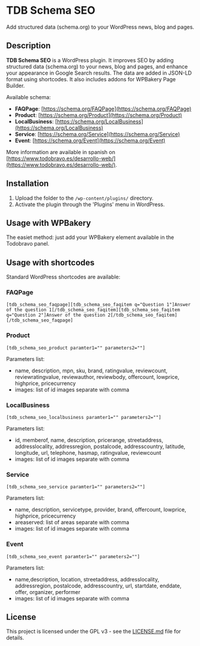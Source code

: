 # TDB Schema SEO
Add structured data (schema.org) to your WordPress news, blog and pages.

## Description ##
**TDB Schema SEO** is a WordPress plugin. It improves SEO by adding structured data (schema.org) to your news, blog and pages, and enhance your appearance in Google Search results.
The data are added in JSON-LD format using shortcodes.
It also includes addons for WPBakery Page Builder.

Available schema:
- **FAQPage**: [https://schema.org/FAQPage](https://schema.org/FAQPage)
- **Product**: [https://schema.org/Product](https://schema.org/Product)
- **LocalBusiness**: [https://schema.org/LocalBusiness](https://schema.org/LocalBusiness)
- **Service**: [https://schema.org/Service](https://schema.org/Service)
- **Event**: [https://schema.org/Event](https://schema.org/Event)

More information are available in spanish on [https://www.todobravo.es/desarrollo-web/](https://www.todobravo.es/desarrollo-web/).

## Installation ##
1. Upload the folder to the `/wp-content/plugins/` directory.
2. Activate the plugin through the 'Plugins' menu in WordPress.

## Usage with WPBakery ##
The easiet method: just add your WPBakery element available in the Todobravo panel.

## Usage with shortcodes ##
Standard WordPress shortcodes are available:

### FAQPage ###
    [tdb_schema_seo_faqpage][tdb_schema_seo_faqitem q="Question 1"]Answer of the question 1[/tdb_schema_seo_faqitem][tdb_schema_seo_faqitem q="Question 2"]Answer of the question 2[/tdb_schema_seo_faqitem][/tdb_schema_seo_faqpage]

### Product ###
    [tdb_schema_seo_product paramter1="" parameters2=""]

Parameters list:
- name, description, mpn, sku, brand, ratingvalue, reviewcount, reviewratingvalue, reviewauthor, reviewbody, offercount, lowprice, highprice, pricecurrency
- images: list of id images separate with comma

### LocalBusiness ###
    [tdb_schema_seo_localbusiness paramter1="" parameters2=""]

Parameters list:
- id, memberof, name, description, pricerange, streetaddress, addresslocality, addressregion, postalcode, addresscountry, latitude, longitude, url, telephone, hasmap, ratingvalue, reviewcount
- images: list of id images separate with comma

### Service ###
    [tdb_schema_seo_service paramter1="" parameters2=""]

Parameters list:
- name, description, servicetype, provider, brand, offercount, lowprice, highprice, pricecurrency
- areaserved: list of areas separate with comma
- images: list of id images separate with comma

### Event ###
    [tdb_schema_seo_event paramter1="" parameters2=""]

Parameters list:
- name,description, location, streetaddress, addresslocality, addressregion, postalcode, addresscountry, url, startdate, enddate, offer, organizer, performer
- images: list of id images separate with comma

## License

This project is licensed under the GPL v3 - see the [LICENSE.md](LICENSE.md) file for details.